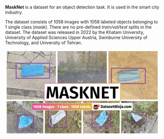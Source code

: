 **MaskNet** is a dataset for an object detection task. It is used in the smart city industry. 

The dataset consists of 1058 images with 1058 labeled objects belonging to 1 single class (*mask*). There are no pre-defined <i>train/val/test</i> splits in the dataset. The dataset was released in 2022 by the Khatam University, University of Applied Sciences Upper Austria, Swinburne University of Technology, and University of Tehran.

<img src="https://github.com/dataset-ninja/masknet/raw/main/visualizations/poster.png">
